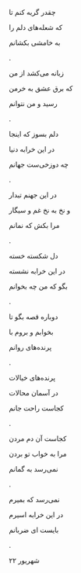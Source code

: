 <!--
.. title: برق عشق
.. slug: barghe-eshgh
.. date: 2024-09-14 21:19:03 UTC
.. tags: غزل‌واره 
.. category: 
.. link: 
.. description: 
.. type: text
-->

چقدر گریه کنم تا

که شعله‌های دلم را

به خامشی بکشانم

.


زبانه می‌کشد از من

که برق عشق به خرمن

رسید و من نتوانم

.


دلم بسوز که اینجا 

در این خرابه دنیا

چه دوزخی‌ست جهانم

.


در این جهنم تبدار

و نخ به نخ غم و سیگار

مرا بکش که نمانم

.


دل شکسته خسته

در این خرابه نشسته

بگو که من چه بخوانم

.


دوباره قصه بگو تا

بخوابم و بروم با

پرنده‌های روانم

.


پرنده‌های خیالات

در آسمان محالات

کجاست راحت جانم

.


کجاست آن دم مردن

مرا به خواب تو بردن

نمی‌رسد به گمانم

.


نمی‌رسد که بمیرم

در این خرابه اسیرم

بایست ای ضربانم 

.

۲۲ شهریور 

